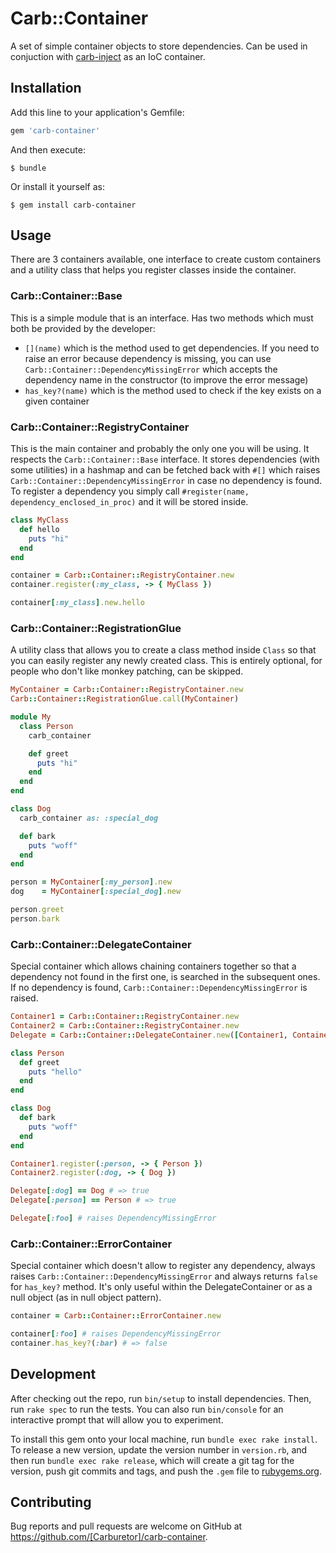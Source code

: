 # Carb::Container

A set of simple container objects to store dependencies. Can be used in
conjuction with [carb-inject](https://github.com/Carburetor/carb-inject) as
an IoC container.

## Installation

Add this line to your application's Gemfile:

```ruby
gem 'carb-container'
```

And then execute:

    $ bundle

Or install it yourself as:

    $ gem install carb-container

## Usage

There are 3 containers available, one interface to create custom containers and
a utility class that helps you register classes inside the container.

### Carb::Container::Base

This is a simple module that is an interface. Has two methods which must both
be provided by the developer:

- `[](name)` which is the method used to get dependencies. If you need to raise
  an error because dependency is missing, you can use
  `Carb::Container::DependencyMissingError` which accepts the dependency name
  in the constructor (to improve the error message)
- `has_key?(name)` which is the method used to check if the key exists on a
  given container

### Carb::Container::RegistryContainer

This is the main container and probably the only one you will be using. It
respects the `Carb::Container::Base` interface.
It stores dependencies (with some utilities) in a hashmap and can be fetched
back with `#[]` which raises `Carb::Container::DependencyMissingError` in
case no dependency is found. To register a dependency you simply call
`#register(name, dependency_enclosed_in_proc)` and it will be stored inside.

```ruby
class MyClass
  def hello
    puts "hi"
  end
end

container = Carb::Container::RegistryContainer.new
container.register(:my_class, -> { MyClass })

container[:my_class].new.hello
```

### Carb::Container::RegistrationGlue

A utility class that allows you to create a class method inside `Class` so that
you can easily register any newly created class. This is entirely optional, for
people who don't like monkey patching, can be skipped.

```ruby
MyContainer = Carb::Container::RegistryContainer.new
Carb::Container::RegistrationGlue.call(MyContainer)

module My
  class Person
    carb_container

    def greet
      puts "hi"
    end
  end
end

class Dog
  carb_container as: :special_dog

  def bark
    puts "woff"
  end
end

person = MyContainer[:my_person].new
dog    = MyContainer[:special_dog].new

person.greet
person.bark
```

### Carb::Container::DelegateContainer

Special container which allows chaining containers together so that a
dependency not found in the first one, is searched in the subsequent ones. If
no dependency is found, `Carb::Container::DependencyMissingError` is raised.

```ruby
Container1 = Carb::Container::RegistryContainer.new
Container2 = Carb::Container::RegistryContainer.new
Delegate = Carb::Container::DelegateContainer.new([Container1, Container2])

class Person
  def greet
    puts "hello"
  end
end

class Dog
  def bark
    puts "woff"
  end
end

Container1.register(:person, -> { Person })
Container2.register(:dog, -> { Dog })

Delegate[:dog] == Dog # => true
Delegate[:person] == Person # => true

Delegate[:foo] # raises DependencyMissingError
```

### Carb::Container::ErrorContainer

Special container which doesn't allow to register any dependency, always
raises `Carb::Container::DependencyMissingError` and always returns `false`
for `has_key?` method. It's only useful within the DelegateContainer or as a
null object (as in null object pattern).

```ruby
container = Carb::Container::ErrorContainer.new

container[:foo] # raises DependencyMissingError
container.has_key?(:bar) # => false
```

## Development

After checking out the repo, run `bin/setup` to install dependencies. Then, run `rake spec` to run the tests. You can also run `bin/console` for an interactive prompt that will allow you to experiment.

To install this gem onto your local machine, run `bundle exec rake install`. To release a new version, update the version number in `version.rb`, and then run `bundle exec rake release`, which will create a git tag for the version, push git commits and tags, and push the `.gem` file to [rubygems.org](https://rubygems.org).

## Contributing

Bug reports and pull requests are welcome on GitHub at https://github.com/[Carburetor]/carb-container.


